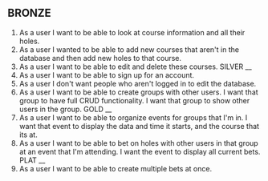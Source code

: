 BRONZE
--
1. As a user I want to be able to look at course information and all their holes.
2. As a user I wanted to be able to add new courses that aren't in the database and then add new holes to that course.
3. As a user I want to be able to edit and delete these courses.
SILVER
__
1. As a user I want to be able to sign up for an account.
2. As a user I don't want people who aren't logged in to edit the database.
3. As a user I want to be able to create groups with other users. I want that group to have full CRUD functionality. I want that group to show other users in the group.
GOLD
__
1. As a user I want to be able to organize events for groups that I'm in. I want that event to display the data and time it starts, and the course that its at.
2. As a user I want to be able to bet on holes with other users in that group at an event that I'm attending. I want the event to display all current bets.
PLAT
__
1. As a user I want to be able to create multiple bets at once. 

